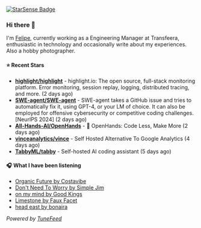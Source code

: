 <a href="https://starsense.app/developer-types" target="_blank"><img src="https://starsense.app/api/badge/?user=valtlfelipe" alt="StarSense Badge"></a>

### Hi there 👋

I'm [Felipe](https://felipevm.com), currently working as a Engineering Manager at Transfeera, enthusiastic in technology and occasionally write about my experiences. Also a hobby photographer.

#### ⭐ Recent Stars
- **[highlight/highlight](https://github.com/highlight/highlight)** - highlight.io: The open source, full-stack monitoring platform. Error monitoring, session replay, logging, distributed tracing, and more. (2 days ago)
- **[SWE-agent/SWE-agent](https://github.com/SWE-agent/SWE-agent)** - SWE-agent takes a GitHub issue and tries to automatically fix it, using GPT-4, or your LM of choice. It can also be employed for offensive cybersecurity or competitive coding challenges. [NeurIPS 2024]  (2 days ago)
- **[All-Hands-AI/OpenHands](https://github.com/All-Hands-AI/OpenHands)** - 🙌 OpenHands: Code Less, Make More (2 days ago)
- **[vinceanalytics/vince](https://github.com/vinceanalytics/vince)** - Self Hosted Alternative To Google Analytics (4 days ago)
- **[TabbyML/tabby](https://github.com/TabbyML/tabby)** - Self-hosted AI coding assistant (5 days ago)

#### 🎧 What I have been listening
- [Organic Future by Costavibe](https://open.spotify.com/track/4sN1oCw4jCUAKRXteJDE1r)
- [Don&#39;t Need To Worry by Simple Jim](https://open.spotify.com/track/3KvSUFp8MX70Yd6am0Fp7s)
- [on my mind by Good Kings](https://open.spotify.com/track/79A8xKMQDj3mPY0J7CNpLy)
- [Limestone by Faux Facet](https://open.spotify.com/track/5qpafrgoeAb7Hff4KkhUAZ)
- [head east by bonaira](https://open.spotify.com/track/47BhuJCF6i496FcleIShvI)

_Powered by [TuneFeed](https://tunefeed.app?ref=github.com)_



